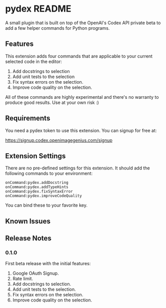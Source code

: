 # pydex README

A small plugin that is built on top of the OpenAI's Codex API private beta to add a few helper commands for Python programs.

## Features

This extension adds four commands that are applicable to your current selected code in the editor:

1. Add docstrings to selection
2. Add unit tests to the selection
3. Fix syntax errors on the selection.
4. Improve code quality on the selection.

All of these commands are highly experimental and there's no warranty to produce good results.
Use at your own risk :)

## Requirements

You need a pydex token to use this extension. You can signup for free at:

https://signup.codex.openimagegenius.com/signup

## Extension Settings

There are no pre-defined settings for this extension. It should add the following commands to your environment:

```
onCommand:pydex.addDocstring
onCommand:pydex.addTypeHints
onCommand:pydex.fixSyntaxError
onCommand:pydex.improveCodeQuality
```

You can bind these to your favorite key.

## Known Issues


## Release Notes


### 0.1.0

First beta release with the initial features:

1. Google OAuth Signup.
2. Rate limit.
3. Add docstrings to selection.
4. Add unit tests to the selection.
5. Fix syntax errors on the selection.
6. Improve code quality on the selection.